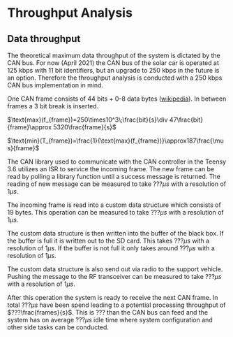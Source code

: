 # Throughput Analysis

## Data throughput

The theoretical maximum data throughput of the system is dictated by the CAN bus. For now (April 2021) the CAN bus of the solar car is operated at 125 kbps with 11 bit identifiers, but an upgrade to 250 kbps in the future is an option. Therefore the throughput analysis is conducted with a 250 kbps CAN bus implementation in mind.

One CAN frame consists of 44 bits + 0-8 data bytes ([wikipedia](https://en.wikipedia.org/wiki/CAN_bus#Frames)). In between frames a 3 bit break is inserted.

$\text{max}(f_{frame})=250\times10^3\;\frac{bit}{s}\div 47\frac{bit}{frame}\approx 5320\frac{frame}{s}$

$\text{min}(T_{frame})=\frac{1}{\text{max}(f_{frame})}\approx187\frac{\mu s}{frame}$

The CAN library used to communicate with the CAN controller in the Teensy 3.6 utilizes an ISR to service the incoming frame. The new frame can be read by polling a library function until a success message is returned. The reading of new message can be measured to take $???\mu s$ with a resolution of $1\mu s$.

The incoming frame is read into a custom data structure which consists of 19 bytes. This operation can be measured to take $???\mu s$ with a resolution of $1\mu s$.

The custom data structure is then written into the buffer of the black box. If the buffer is full it is written out to the SD card. This takes $???\mu s$ with a resolution of $1\mu s$. If the buffer is not full it only takes around $???\mu s$ with a resolution of $1\mu s$.

The custom data structure is also send out via radio to the support vehicle. Pushing the message to the RF transceiver can be measured to take $???\mu s$ with a resolution of $1\mu s$.

After this operation the system is ready to receive the next CAN frame. In total $???\mu s$ have been spend leading to a potential processing throughput of $???\frac{frames}{s}$. This is ??? than the CAN bus can feed and the system has on average $???\mu s$ idle time where system configuration and other side tasks can be conducted.

